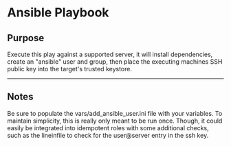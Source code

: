 # Ansible Playbook



## Purpose
  Execute this play against a supported server, it will install dependencies, create an "ansible" user and group, then place the executing machines SSH public key into the target's trusted keystore.

----

## Notes
  Be sure to populate the vars/add_ansible_user.ini file with your variables.
  To maintain simplicity, this is really only meant to be run once. Though, it could easily be integrated into idempotent roles with some additional checks, such as the lineinfile to check for the user@server entry in the ssh key.
